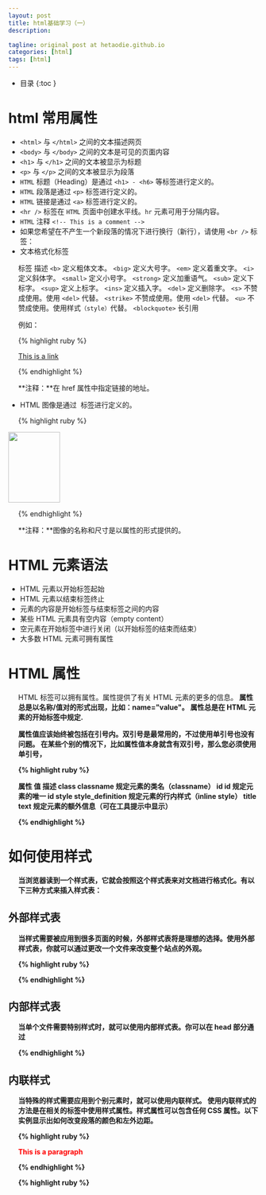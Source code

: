 ```yaml
---
layout: post
title: html基础学习（一）
description: 

tagline: original post at hetaodie.github.io
categories: [html]
tags: [html]
---
```



* 目录
 {:toc  }

# html 常用属性

- `<html>` 与 `</html>` 之间的文本描述网页
- `<body>` 与 `</body>` 之间的文本是可见的页面内容
- `<h1>` 与 `</h1>` 之间的文本被显示为标题
- `<p>` 与 `</p>` 之间的文本被显示为段落
- `HTML` 标题（Heading）是通过 `<h1> - <h6>` 等标签进行定义的。
- `HTML` 段落是通过 `<p>` 标签进行定义的。
- `HTML` 链接是通过 `<a>` 标签进行定义的。
- `<hr />` 标签在 `HTML` 页面中创建水平线。`hr` 元素可用于分隔内容。
- `HTML` 注释 `<!-- This is a comment -->`
- 如果您希望在不产生一个新段落的情况下进行换行（新行），请使用 `<br />` 标签：
- 文本格式化标签

标签	描述
`<b>`	       定义粗体文本。
`<big>`	    定义大号字。
`<em>`	    定义着重文字。
`<i>`	        定义斜体字。
`<small>`	 定义小号字。
`<strong>`	 定义加重语气。
`<sub>`	   定义下标字。
`<sup>`	   定义上标字。
`<ins>`	   定义插入字。
`<del>`	  定义删除字。
`<s>`	不赞成使用。使用 `<del>` 代替。
`<strike>`	不赞成使用。使用 `<del>` 代替。
`<u>`	不赞成使用。使用样式`（style）`代替。
`<blockquote>`  长引用



例如：

{% highlight ruby %}

<a href="http://www.w3school.com.cn">This is a link</a>

{% endhighlight %}

**注释：**在 href 属性中指定链接的地址。

- HTML 图像是通过 <img> 标签进行定义的。

{% highlight ruby %}

<img src="w3school.jpg" width="104" height="142" />

{% endhighlight %}

**注释：**图像的名称和尺寸是以属性的形式提供的。

# HTML 元素语法

- HTML 元素以开始标签起始
- HTML 元素以结束标签终止
- 元素的内容是开始标签与结束标签之间的内容
- 某些 HTML 元素具有空内容（empty content）
- 空元素在开始标签中进行关闭（以开始标签的结束而结束）
- 大多数 HTML 元素可拥有属性

# HTML 属性

HTML 标签可以拥有属性。属性提供了有关 HTML 元素的更多的信息。<b/>
属性总是以名称/值对的形式出现，比如：name="value"。<b/>
属性总是在 HTML 元素的开始标签中规定.<b/>

属性值应该始终被包括在引号内。双引号是最常用的，不过使用单引号也没有问题。
在某些个别的情况下，比如属性值本身就含有双引号，那么您必须使用单引号，

{% highlight ruby %}

属性	           值	          描述
class         classname	   规定元素的类名（classname）
id	              id	      规定元素的唯一 id
style	   style_definition	规定元素的行内样式（inline style）
title	        text	规定元素的额外信息（可在工具提示中显示）

{% endhighlight %}


# 如何使用样式

当浏览器读到一个样式表，它就会按照这个样式表来对文档进行格式化。有以下三种方式来插入样式表：

## 外部样式表

当样式需要被应用到很多页面的时候，外部样式表将是理想的选择。使用外部样式表，你就可以通过更改一个文件来改变整个站点的外观。

{% highlight ruby %}

<head>
<link rel="stylesheet" type="text/css" href="mystyle.css">
</head>

{% endhighlight %}

## 内部样式表

当单个文件需要特别样式时，就可以使用内部样式表。你可以在 head 部分通过 <style> 标签定义内部样式表

{% highlight ruby %}

<head>

<style type="text/css">
body {background-color: red}
p {margin-left: 20px}
</style>
</head>

{% endhighlight %}

## 内联样式

当特殊的样式需要应用到个别元素时，就可以使用内联样式。 使用内联样式的方法是在相关的标签中使用样式属性。样式属性可以包含任何 CSS 属性。以下实例显示出如何改变段落的颜色和左外边距。

{% highlight ruby %}

<p style="color: red; margin-left: 20px">
This is a paragraph
</p>

{% endhighlight %}

{% highlight ruby %}

<style>	定义样式定义。
<link>	定义资源引用。
<div>	定义文档中的节或区域（块级）。
<span>	定义文档中的行内的小块或区域。
<font>	规定文本的字体、字体尺寸、字体颜色。不赞成使用。请使用样式。
<basefont>	定义基准字体。不赞成使用。请使用样式。
<center>	对文本进行水平居中。不赞成使用。请使用样式。


{% endhighlight %}

## target 属性

使用 Target 属性，你可以定义被链接的文档在何处显示

下面的这行会在新窗口打开文档：

{% highlight ruby %}

<a href="http://www.w3school.com.cn/" target="_blank">Visit W3School!</a>

{% endhighlight %}

## name 属性

name 属性规定锚（anchor）的名称。
您可以使用 name 属性创建 HTML 页面中的书签。
书签不会以任何特殊方式显示，它对读者是不可见的。
当使用命名锚（named anchors）时，我们可以创建直接跳至该命名锚（比如页面中某个小节）的链接，这样使用者就无需不停地滚动页面来寻找他们需要的信息了。<br />

实例

首先，我们在 HTML 文档中对锚进行命名（创建一个书签）：<br />
`<a name="tips">基本的注意事项 - 有用的提示</a>`<br />
然后，我们在同一个文档中创建指向该锚的链接：<br />
`<a href="#tips">有用的提示</a>`<br />
您也可以在其他页面中创建指向该锚的链接：<br />
`<a href="http://www.w3school.com.cn/html/html_links.asp#tips">有用的提示</a>`<br />
在上面的代码中，我们将 # 符号和锚名称添加到 URL 的末端，就可以直接链接到 tips 这个命名<br />

## img 属性

在 HTML 中，图像由 <img> 标签定义。
<img> 是空标签，意思是说，它只包含属性，并且没有闭合标签。
要在页面上显示图像，你需要使用源属性（src）。src 指 "source"。源属性的值是图像的 URL 地址。
定义图像的语法是：

{% highlight ruby %}

<img src="url" />

{% endhighlight %}

浏览器将图像显示在文档中图像标签出现的地方。如果你将图像标签置于两个段落之间，那么浏览器会首先显示第一个段落，然后显示图片，最后显示第二段。

alt 属性用来为图像定义一串预备的可替换的文本。替换文本属性的值是用户定义的。

{% highlight ruby %}

<img src="boat.gif" alt="Big Boat">

{% endhighlight %}

在浏览器无法载入图像时，替换文本属性告诉读者她们失去的信息。此时，浏览器将显示这个替代性的文本而不是图像。为页面上的图像都加上替换文本属性是个好习惯，这样有助于更好的显示信息，并且对于那些使用纯文本浏览器的人来说是非常有用的。<br />

例：
1. 添加背景图片

{% highlight ruby %}

<body background="/i/eg_background.jpg">

<h3>图像背景</h3>

<p>gif 和 jpg 文件均可用作 HTML 背景。</p>

<p>如果图像小于页面，图像会进行重复。</p>

</body>

{% endhighlight %}

2. 图片对齐方式

{% highlight ruby %}

<html>

<body>

<h2>未设置对齐方式的图像：</h2>

<p>图像 <img src ="/i/eg_cute.gif"> 在文本中</p>

<h2>已设置对齐方式的图像：</h2>

<p>图像dd <img src="/i/eg_cute.gif" align="bottom"> 在文本中</p>

<p>图像 <img src ="/i/eg_cute.gif" align="middle"> 在文本中</p>

<p>图像 <img src ="/i/eg_cute.gif" align="top"> 在文本中</p>

<p>请注意，bottom 对齐方式是默认的对齐方式。</p>

</body>
</html>

{% endhighlight %}

3. 调整图片的尺寸

{% highlight ruby %}

<html>

<body>

<img src="/i/eg_mouse.jpg" width="50" height="50">

<br />

<img src="/i/eg_mouse.jpg" width="100" height="100">

<br />

<img src="/i/eg_mouse.jpg" width="200" height="200">

<p>通过改变 img 标签的 "height" 和 "width" 属性的值，您可以放大或缩小图像。</p>

</body>
</html>

{% endhighlight %}

4. <area>	定义图像地图中的可点击区域。


{% highlight ruby %}

<html>
<body>

<p>请点击图像上的星球，把它们放大。</p>

<img
src="/i/eg_planets.jpg"
border="0" usemap="#planetmap"
alt="Planets" />

<map name="planetmap" id="planetmap">

<area
shape="circle"
coords="180,139,14"
href ="/example/html/venus.html"
target ="_blank"
alt="Venus" />

<area
shape="circle"
coords="129,161,10"
href ="/example/html/mercur.html"
target ="_blank"
alt="Mercury" />

<area
shape="rect"
coords="0,0,110,260"
href ="/example/html/sun.html"
target ="_blank"
alt="Sun" />

</map>

<p><b>注释：</b>img 元素中的 "usemap" 属性引用 map 元素中的 "id" 或 "name" 属性（根据浏览器），所以我们同时向 map 元素添加了 "id" 和 "name" 属性。</p>

</body>
</html>

{% endhighlight %}

## 表格

表格由 <table> 标签来定义。每个表格均有若干行（由 <tr> 标签定义），每行被分割为若干单元格（由 <td> 标签定义）。字母 td 指表格数据（table data），即数据单元格的内容。数据单元格可以包含文本、图片、列表、段落、表单、水平线、表格等等。

例如：

{% highlight ruby %}

<table border="1">
<tr>
<td>row 1, cell 1</td>
<td>row 1, cell 2</td>
</tr>
<tr>
<td>row 2, cell 1</td>
<td>row 2, cell 2</td>
</tr>
</table>

{% endhighlight %}

### 边框属性

使用border边框属性来显示一个带有边框的表格：

例如：

{% highlight ruby %}

<table border="1">
<tr>
<td>Row 1, cell 1</td>
<td>Row 1, cell 2</td>
</tr>
</table>

{% endhighlight %}


### 表格的表头

表格的表头使用 <th> 标签进行定义。
大多数浏览器会把表头显示为粗体居中的文本：

{% highlight ruby %}

<table border="1">
<tr>
<th>Heading</th>
<th>Another Heading</th>
</tr>
<tr>
<td>row 1, cell 1</td>
<td>row 1, cell 2</td>
</tr>
<tr>
<td>row 2, cell 1</td>
<td>row 2, cell 2</td>
</tr>
</table>

{% endhighlight %}

### 表格中的空单元格

在空单元格中添加一个空格占位符，就可以将边框显示出来

例如：

{% highlight ruby %}

<table border="1">
<tr>
<td>row 1, cell 1</td>
<td>row 1, cell 2</td>
</tr>
<tr>
<td>&nbsp;</td>
<td>row 2, cell 2</td>
</tr>
</table>

{% endhighlight %}

### 设置跨两行的单元格

{% highlight ruby %}

<tr>
  <th rowspan="2">电话</th>
  <td>555 77 854</td>
</tr>

{% endhighlight %}

### 单元格的边距

cellpadding用来设置单元格的边距

{% highlight ruby %}

<table border="1" 
cellpadding="10">
<tr>
  <td>First</td>
  <td>Row</td>
</tr>   
<tr>
  <td>Second</td>
  <td>Row</td>
</tr>
</table>

{% endhighlight %}

### 单元格间距

cellspacing用来设置单元格间距

{% highlight ruby %}

<table border="1" 
cellspacing="10">
<tr>
  <td>First</td>
  <td>Row</td>
</tr>   
<tr>
  <td>Second</td>
  <td>Row</td>
</tr>
</table>

{% endhighlight %}

### 向单元格中添加背景颜色和背景图片

{% highlight ruby %}

<h4>背景颜色：</h4>
<table border="1" 
bgcolor="red">
<tr>
  <td>First</td>
  <td>Row</td>
</tr>   
<tr>
  <td>Second</td>
  <td>Row</td>
</tr>
</table>

<h4>背景图像：</h4>
<table border="1" 
background="/i/eg_bg_07.gif">
<tr>
  <td>First</td>
  <td>Row</td>
</tr>   
<tr>
  <td>Second</td>
  <td>Row</td>
</tr>
</table>

{% endhighlight %}

### 向表格单元添加颜色或是背景色

{% highlight ruby %}

<h4>单元背景：</h4>  
<table border="1">
<tr>
  <td bgcolor="red">First</td>
  <td>Row</td>
</tr>   
<tr>
  <td 
  background="/i/eg_bg_07.gif">
  Second</td>
  <td>Row</td>
</tr>
</table>

{% endhighlight %}

### 表格标签


{% highlight ruby %}

表格	描述
<table>	定义表格
<caption>	定义表格标题。
<th>	定义表格的表头。
<tr>	定义表格的行。
<td>	定义表格单元。
<thead>	定义表格的页眉。
<tbody>	定义表格的主体。
<tfoot>	定义表格的页脚。
<col>	定义用于表格列的属性。
<colgroup>	定义表格列的组。

{% endhighlight %}


{% highlight ruby %}

{% endhighlight %}